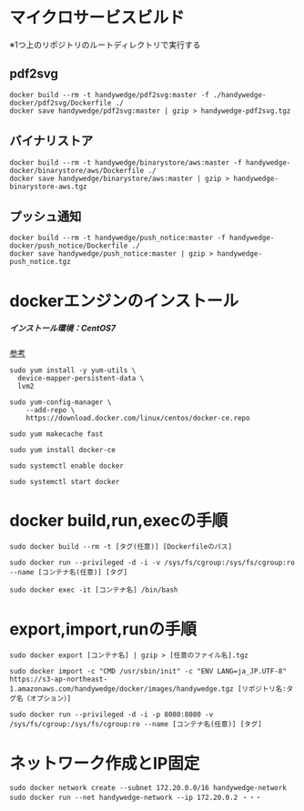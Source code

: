 # マイクロサービスビルド
※1つ上のリポジトリのルートディレクトリで実行する
## pdf2svg
```
docker build --rm -t handywedge/pdf2svg:master -f ./handywedge-docker/pdf2svg/Dockerfile ./
docker save handywedge/pdf2svg:master | gzip > handywedge-pdf2svg.tgz
```

## バイナリストア
```
docker build --rm -t handywedge/binarystore/aws:master -f handywedge-docker/binarystore/aws/Dockerfile ./
docker save handywedge/binarystore/aws:master | gzip > handywedge-binarystore-aws.tgz
```
## プッシュ通知
```
docker build --rm -t handywedge/push_notice:master -f handywedge-docker/push_notice/Dockerfile ./
docker save handywedge/push_notice:master | gzip > handywedge-push_notice.tgz
```


# dockerエンジンのインストール
##### インストール環境：CentOS7

[参考](https://docs.docker.com/engine/installation/linux/docker-ce/centos/)

```
sudo yum install -y yum-utils \
  device-mapper-persistent-data \
  lvm2

sudo yum-config-manager \
    --add-repo \
    https://download.docker.com/linux/centos/docker-ce.repo

sudo yum makecache fast

sudo yum install docker-ce

sudo systemctl enable docker

sudo systemctl start docker
```

# docker build,run,execの手順
```
sudo docker build --rm -t [タグ(任意)] [Dockerfileのパス]

sudo docker run --privileged -d -i -v /sys/fs/cgroup:/sys/fs/cgroup:ro --name [コンテナ名(任意)] [タグ]

sudo docker exec -it [コンテナ名] /bin/bash
```

# export,import,runの手順
```
sudo docker export [コンテナ名] | gzip > [任意のファイル名].tgz

sudo docker import -c "CMD /usr/sbin/init" -c "ENV LANG=ja_JP.UTF-8" https://s3-ap-northeast-1.amazonaws.com/handywedge/docker/images/handywedge.tgz [リポジトリ名:タグ名（オプション）]

sudo docker run --privileged -d -i -p 8080:8080 -v /sys/fs/cgroup:/sys/fs/cgroup:ro --name [コンテナ名(任意)] [タグ]
```

# ネットワーク作成とIP固定
```
sudo docker network create --subnet 172.20.0.0/16 handywedge-network
sudo docker run --net handywedge-network --ip 172.20.0.2 ・・・
```

